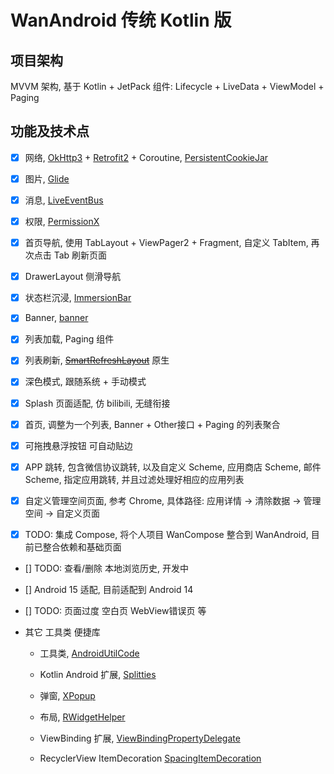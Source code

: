# WanAndroid 传统 Kotlin 版

## 项目架构

MVVM 架构, 基于 Kotlin + JetPack 组件: Lifecycle + LiveData + ViewModel + Paging

## 功能及技术点

- [x] 网络, [OkHttp3](https://github.com/square/okhttp) + [Retrofit2](https://github.com/square/retrofit) + Coroutine, [PersistentCookieJar](https://github.com/franmontiel/PersistentCookieJar)

- [x] 图片, [Glide](https://github.com/bumptech/glide)

- [x] 消息, [LiveEventBus](https://github.com/JeremyLiao/LiveEventBus)

- [x] 权限, [PermissionX](https://github.com/guolindev/PermissionX)

- [x] 首页导航, 使用 TabLayout + ViewPager2 + Fragment, 自定义 TabItem, 再次点击 Tab 刷新页面

- [x] DrawerLayout 侧滑导航

- [x] 状态栏沉浸, [ImmersionBar](https://github.com/gyf-dev/ImmersionBar)

- [x] Banner, [banner](https://github.com/youth5201314/banner)

- [x] 列表加载, Paging 组件

- [x] 列表刷新, ~~[SmartRefreshLayout](https://github.com/scwang90/SmartRefreshLayout)~~ 原生

- [x] 深色模式, 跟随系统 + 手动模式

- [x] Splash 页面适配, 仿 bilibili, 无缝衔接

- [x] 首页, 调整为一个列表, Banner + Other接口 + Paging 的列表聚合

- [x] 可拖拽悬浮按钮 可自动贴边

- [x] APP 跳转, 包含微信协议跳转, 以及自定义 Scheme, 应用商店 Scheme, 邮件 Scheme, 指定应用跳转, 并且过滤处理好相应的应用列表

- [x] 自定义管理空间页面, 参考 Chrome, 具体路径: 应用详情 -> 清除数据 -> 管理空间 -> 自定义页面

- [x] TODO: 集成 Compose, 将个人项目 WanCompose 整合到 WanAndroid, 目前已整合依赖和基础页面

- [] TODO: 查看/删除 本地浏览历史, 开发中

- [] Android 15 适配, 目前适配到 Android 14

- [] TODO: 页面过度 空白页 WebView错误页 等

- 其它 工具类 便捷库

  - 工具类, [AndroidUtilCode](https://github.com/Blankj/AndroidUtilCode)

  - Kotlin Android 扩展, [Splitties](https://github.com/LouisCAD/Splitties)

  - 弹窗, [XPopup](https://github.com/li-xiaojun/XPopup)

  - 布局, [RWidgetHelper](https://github.com/RuffianZhong/RWidgetHelper)

  - ViewBinding 扩展, [ViewBindingPropertyDelegate](https://github.com/androidbroadcast/ViewBindingPropertyDelegate)

  - RecyclerView ItemDecoration [SpacingItemDecoration](https://github.com/grzegorzojdana/SpacingItemDecoration)

